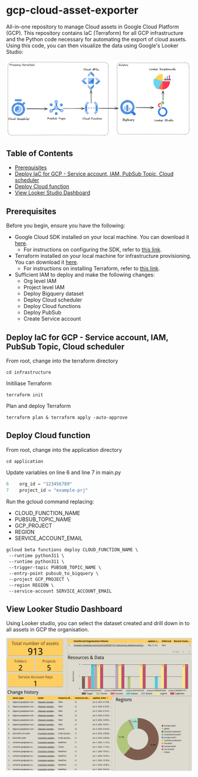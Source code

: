 # gcp-cloud-asset-exporter

All-in-one repository to manage Cloud assets in Google Cloud Platform (GCP). This repository contains IaC (Terraform) for all GCP infrastructure and the Python code necessary for automating the export of cloud assets. Using this code, you can then visualize the data using Google's Looker Studio:

![Architecture](./Architecture.png)

## Table of Contents
- [Prerequisites](#prerequisites)
- [Deploy IaC for GCP - Service account, IAM, PubSub Topic, Cloud scheduler](#deploy-iac-for-gcp---service-account-iam-pubsub-topic-cloud-scheduler)
- [Deploy Cloud function](#deploy-cloud-function)
- [View Looker Studio Dashboard](#view-looker-studio-dashboard)


## Prerequisites

Before you begin, ensure you have the following:

- Google Cloud SDK installed on your local machine. You can download it [here](https://cloud.google.com/sdk/docs/install).
  - For instructions on configuring the SDK, refer to [this link](https://cloud.google.com/sdk/docs/configurations).
- Terraform installed on your local machine for infrastructure provisioning. You can download it [here](https://www.terraform.io/downloads.html). 
  - For instructions on installing Terraform, refer to [this link](https://learn.hashicorp.com/tutorials/terraform/install-cli).
- Sufficient IAM to deploy and make the following changes:
  - Org level IAM
  - Project level IAM
  - Deploy Bigquery dataset
  - Deploy Cloud scheduler
  - Deploy Cloud functions
  - Deploy PubSub
  - Create Service account


## Deploy IaC for GCP - Service account, IAM, PubSub Topic, Cloud scheduler

From root, change into the terraform directory
```shell
cd infrastructure
```

Initiliase Terraform
```shell
terraform init
```

Plan and deploy Terraform
```shell
terraform plan & terraform apply -auto-approve
```

## Deploy Cloud function

From root, change into the application directory
```shell
cd application
```

Update variables on line 6 and line 7 in main.py

```python
6    org_id = "123456789"
7    project_id = "example-prj"
```
Run the gcloud command replacing:
- CLOUD_FUNCTION_NAME
- PUBSUB_TOPIC_NAME
- GCP_PROJECT
- REGION
- SERVICE_ACCOUNT_EMAIL

```shell
gcloud beta functions deploy CLOUD_FUNCTION_NAME \
 --runtime python311 \
 --runtime python311 \
 --trigger-topic PUBSUB_TOPIC_NAME \
 --entry-point pubsub_to_bigquery \
 --project GCP_PROJECT \
 --region REGION \
 --service-account SERVICE_ACCOUNT_EMAIL
```

## View Looker Studio Dashboard
Using Looker studio, you can select the dataset created and drill down in to all assets in GCP the organisation. 

![Looker Studio](./Looker-studio-dashboard.png)
